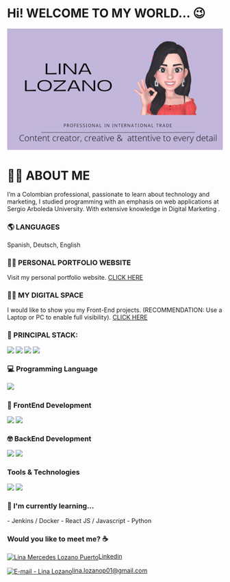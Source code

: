 <h1> Hi! WELCOME TO MY WORLD... 😉  </h1>

<img src ="LINA M LOZANO P.png">

<h1>
 🙋‍♀️ ABOUT ME
 </h1>
 
 <p>
 I’m a Colombian professional, passionate to learn about technology and marketing, I studied programming with an emphasis on web applications at Sergio Arboleda University. With extensive knowledge in Digital Marketing .
</p>

<h3>
 🌎 LANGUAGES
</h3>

<P> Spanish, Deutsch, English </P>

<h3>
 👩‍🎓 PERSONAL PORTFOLIO WEBSITE
</h3>

<p> 
 Visit my personal portfolio website. <a target="_blank" href="https://linamlozanop.000webhostapp.com">CLICK HERE</a>
</p>

<h3>
 👩‍💻 MY DIGITAL SPACE
</h3>

<p>
 I would like to show you my Front-End projects. (RECOMMENDATION:  Use a Laptop or PC to enable full visibility). 
 <a target="_blank"href="https://linalozz.github.io/LinaLozano/">CLICK HERE</a>
</p>
 
<h3>
 🚀 PRINCIPAL STACK:
</h3>
 
<p>
 <img src="https://img.shields.io/badge/MongoDB-white?style=for-the-badge&logo=mongodb&logoColor=4EA94B">
 <img src="https://img.shields.io/badge/JavaScript-F7DF1E?style=for-the-badge&logo=javascript&logoColor=black">
 <img src="https://img.shields.io/badge/MySQL-005C84?style=for-the-badge&logo=mysql&logoColor=white">
 <img src="https://img.shields.io/badge/Python-14354C?style=for-the-badge&logo=python&logoColor=white">
</p>
 
<H3>
 💻 Programming Language
</H3>
 
<p>
  <img src="https://img.shields.io/badge/JavaScript-F7DF1E?style=for-the-badge&logo=javascript&logoColor=black">
</p>
 
<H3>
 🎨 FrontEnd Development
</H3>
 
<p>
 <img src="https://img.shields.io/badge/HTML5-E34F26?style=for-the-badge&logo=html5&logoColor=white">
 <img src="https://img.shields.io/badge/CSS3-1572B6?style=for-the-badge&logo=css3&logoColor=white"> 
</p>
 
<h3>
 🤓 BackEnd Development
</h3>
 
<p>
 <img src="https://img.shields.io/badge/MongoDB-white?style=for-the-badge&logo=mongodb&logoColor=4EA94B">
 <img src="https://img.shields.io/badge/MySQL-005C84?style=for-the-badge&logo=mysql&logoColor=white">
</p>
 
 <h3>
  Tools & Technologies
 </h3>
 
 <p>
 <img src="https://img.shields.io/badge/GitHub-100000?style=for-the-badge&logo=github&logoColor=white">
 <img src="https://img.shields.io/badge/Postman-FF6C37?style=for-the-badge&logo=Postman&logoColor=white">
 </p>
<h3>🌱 I'm currently learning...</h3>

 <p>
- Jenkins / Docker 
- React JS / Javascript 
- Python
</p>
 
 <h3>
  Would you like to meet me? ☕
 </h3>
 
<p align="left">
<a href="https://www.linkedin.com/in/linamlozanop/" target="blank"><img align="center" src="https://cdn.jsdelivr.net/npm/simple-icons@3.0.1/icons/linkedin.svg" alt="Lina Mercedes Lozano Puerto" height="30" width="40" />Linkedin</a>
 
<a href="lina.lozanop01@gmail.com " target="blank"><img align="center" src="https://cdn.jsdelivr.net/npm/simple-icons@3.0.1/icons/gmail.svg" alt="E-mail - Lina Lozano" height="30" width="40"/>lina.lozanop01@gmail.com</a>
</p>
